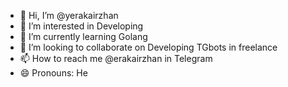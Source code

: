 - 👋 Hi, I’m @yerakairzhan
- 👀 I’m interested in Developing
- 🌱 I’m currently learning Golang
- 💞️ I’m looking to collaborate on Developing TGbots in freelance
- 📫 How to reach me @erakairzhan in Telegram
- 😄 Pronouns: He

<!---
yerakairzhan/yerakairzhan is a ✨ special ✨ repository because its `README.md` (this file) appears on your GitHub profile.
You can click the Preview link to take a look at your changes.
--->
